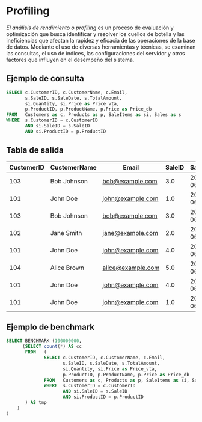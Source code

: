 # Profiling

*El análisis de rendimiento o profiling* es un proceso de evaluación y optimización que busca identificar y resolver los cuellos de botella y las ineficiencias que afectan la rapidez y eficacia de las operaciones de la base de datos. 
Mediante el uso de diversas herramientas y técnicas, se examinan las consultas, el uso de índices, las configuraciones del servidor y otros factores que influyen en el desempeño del sistema. 


## Ejemplo de consulta 

```sql
SELECT c.CustomerID, c.CustomerName, c.Email, 
       s.SaleID, s.SaleDate, s.TotalAmount,
       si.Quantity, si.Price as Price_vta,
       p.ProductID, p.ProductName, p.Price as Price_db
FROM   Customers as c, Products as p, SaleItems as si, Sales as s
WHERE  s.CustomerID = c.CustomerID 
       AND si.SaleID = s.SaleID
       AND si.ProductID = p.ProductID      
```


##  Tabla de salida


 |   CustomerID |  CustomerName |  Email |  SaleID |  SaleDate |  TotalAmount |  Quantity |  Price_vta |  ProductID |  ProductName |  Price_db  | 
 |  --------- |  --------- |  --------- |  --------- |  --------- |  --------- |  --------- |  --------- |  --------- |  --------- |  ---------  | 
 |   103 |  Bob Johnson |  bob@example.com |  3.0 |  2024-06-03 |  60.0 |  3.0 |  10.0 |  1.0 |  Widget A |  10.0  | 
 |   101 |  John Doe |  john@example.com |  1.0 |  2024-06-01 |  32.5 |  2.0 |  10.0 |  1.0 |  Widget A |  10.0  | 
 |   103 |  Bob Johnson |  bob@example.com |  3.0 |  2024-06-03 |  60.0 |  2.0 |  15.0 |  2.0 |  Gadget B |  15.0  | 
 |   102 |  Jane Smith |  jane@example.com |  2.0 |  2024-06-02 |  15.0 |  1.0 |  15.0 |  2.0 |  Gadget B |  15.0  | 
 |   101 |  John Doe |  john@example.com |  4.0 |  2024-06-04 |  40.0 |  1.0 |  15.0 |  2.0 |  Gadget B |  15.0  | 
 |   104 |  Alice Brown |  alice@example.com |  5.0 |  2024-06-05 |  12.5 |  1.0 |  12.5 |  3.0 |  Widget C |  12.5  | 
 |   101 |  John Doe |  john@example.com |  4.0 |  2024-06-04 |  40.0 |  2.0 |  12.5 |  3.0 |  Widget C |  12.5  | 
 |   101 |  John Doe |  john@example.com |  1.0 |  2024-06-01 |  32.5 |  1.0 |  12.5 |  3.0 |  Widget C |  12.5  | 



## Ejemplo de benchmark 

```sql
SELECT BENCHMARK (100000000,
      (SELECT count(*) AS cc
       FROM   (
              SELECT c.CustomerID, c.CustomerName, c.Email, 
                     s.SaleID, s.SaleDate, s.TotalAmount,
                     si.Quantity, si.Price as Price_vta,
                     p.ProductID, p.ProductName, p.Price as Price_db
              FROM   Customers as c, Products as p, SaleItems as si, Sales as s
              WHERE  s.CustomerID = c.CustomerID 
                     AND si.SaleID = s.SaleID
                     AND si.ProductID = p.ProductID         
       ) AS tmp
	)
)
```
